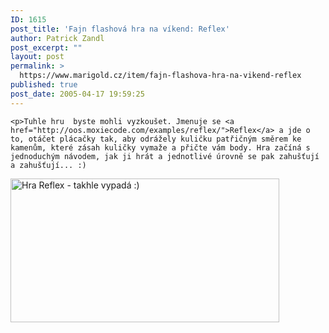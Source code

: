 ```yaml
---
ID: 1615
post_title: 'Fajn flashová hra na víkend: Reflex'
author: Patrick Zandl
post_excerpt: ""
layout: post
permalink: >
  https://www.marigold.cz/item/fajn-flashova-hra-na-vikend-reflex
published: true
post_date: 2005-04-17 19:59:25
---
```

	<p>Tuhle hru  byste mohli vyzkoušet. Jmenuje se <a href="http://oos.moxiecode.com/examples/reflex/">Reflex</a> a jde o to, otáčet plácačky tak, aby odrážely kuličku patřičným směrem ke kamenům, které zásah kuličky vymaže a přičte vám body. Hra začíná s jednoduchým návodem, jak ji hrát a jednotlivé úrovně se pak zahušťují a zahušťují... :)
</p>
<img src="/wp-content/uploads/20050417-reflex.png" alt="Hra Reflex - takhle vypadá :)" width="430" height="230" />
</p>